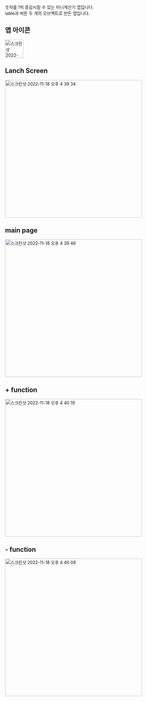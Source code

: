 숫자를 1씩 증감시킬 수 있는 미니계산기 앱입니다.<br>
lable과 버튼 두 개의 오브젝트로 만든 앱입니다.<br>

<h2>앱 아이콘</h2>
<img width="60" alt="스크린샷 2022-11-18 오후 4 40 42" src="https://user-images.githubusercontent.com/90561061/202649696-3c9d102a-1af2-46fd-8817-2a5a69d245c6.png">

<h2>Lanch Screen</h2>
<img width="450" alt="스크린샷 2022-11-18 오후 4 39 34" src="https://user-images.githubusercontent.com/90561061/202649796-fbd53d87-4645-40f4-a07a-227f550698dd.png">

<h2>main page</h2>
<img width="450" alt="스크린샷 2022-11-18 오후 4 39 46" src="https://user-images.githubusercontent.com/90561061/202649815-845ed968-7f6b-4aeb-8e6a-3c2ec620a15f.png">

<h2>+ function</h2>
<img width="450" alt="스크린샷 2022-11-18 오후 4 40 19" src="https://user-images.githubusercontent.com/90561061/202649852-6ade1fcd-4b27-4a42-83b8-b04ce9e7c323.png">

<h2>- function</h2>
<img width="450" alt="스크린샷 2022-11-18 오후 4 40 08" src="https://user-images.githubusercontent.com/90561061/202649865-84bbd157-24e0-43f5-b1e3-fb644640a2de.png">
